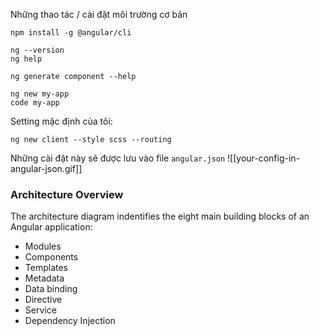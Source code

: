 Những thao tác / cài đặt môi trường cơ bản

```text
npm install -g @angular/cli

ng --version
ng help

ng generate component --help

ng new my-app
code my-app
```


Setting mặc định của tôi:
````text
ng new client --style scss --routing
````

Những cài đặt này sẽ được lưu vào file `angular.json`
![[your-config-in-angular-json.gif]]

### Architecture Overview
The architecture diagram indentifies the eight main building blocks of an Angular application:
- Modules
- Components
- Templates
- Metadata
- Data binding
- Directive
- Service
- Dependency Injection

